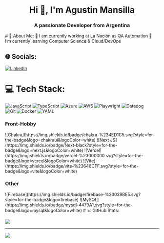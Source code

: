 <h1 align="center">Hi 👋, I'm Agustin Mansilla</h1>
<h3 align="center">A passionate Developer from Argentina</h3>
# 💫 About Me:
🔭 I am currently working at La Nación as QA Automation 
🌱 I’m currently learning Computer Science & Cloud/DevOps 

## 🌐 Socials:
[![LinkedIn](https://img.shields.io/badge/LinkedIn-%230077B5.svg?logo=linkedin&logoColor=white)](https://linkedin.com/in/agustinmme) 
# 💻 Tech Stack:
![JavaScript](https://img.shields.io/badge/javascript-%23323330.svg?style=for-the-badge&logo=javascript&logoColor=%23F7DF1E) ![TypeScript](https://img.shields.io/badge/typescript-%23007ACC.svg?style=for-the-badge&logo=typescript&logoColor=white)
![Azure](https://img.shields.io/badge/azure-%230072C6.svg?style=for-the-badge&logo=microsoftazure&logoColor=white) ![AWS](https://img.shields.io/badge/AWS-%23FF9900.svg?style=for-the-badge&logo=amazon-aws&logoColor=white)
 ![Playwright](https://img.shields.io/badge/playwright-%23323330.svg?style=for-the-badge&logo=playwright) ![Datadog](https://img.shields.io/badge/datadog-%23632CA6.svg?style=for-the-badge&logo=datadog&logoColor=white)  
![Git](https://img.shields.io/badge/git-%23F05033.svg?style=for-the-badge&logo=git&logoColor=white) ![Docker](https://img.shields.io/badge/docker-%230db7ed.svg?style=for-the-badge&logo=docker&logoColor=white) ![YAML](https://img.shields.io/badge/YAML-%230072C6.svg?style=for-the-badge&logo=YAML&logoColor=white)
<h3>Front-Hobby</h3>
![Chakra](https://img.shields.io/badge/chakra-%234ED1C5.svg?style=for-the-badge&logo=chakraui&logoColor=white) ![Next JS](https://img.shields.io/badge/Next-black?style=for-the-badge&logo=next.js&logoColor=white)
![Vercel](https://img.shields.io/badge/vercel-%23000000.svg?style=for-the-badge&logo=vercel&logoColor=white) ![Vite](https://img.shields.io/badge/vite-%23646CFF.svg?style=for-the-badge&logo=vite&logoColor=white)
<h3>Other</h3>
![Firebase](https://img.shields.io/badge/firebase-%23039BE5.svg?style=for-the-badge&logo=firebase) ![MySQL](https://img.shields.io/badge/mysql-4479A1.svg?style=for-the-badge&logo=mysql&logoColor=white)
# 📊 GitHub Stats:

![](https://github-readme-stats.vercel.app/api/top-langs/?username=agustinmme&theme=dark&hide_border=false&include_all_commits=false&count_private=false&layout=compact)

---
[![](https://visitcount.itsvg.in/api?id=agustinmme&icon=0&color=0)](https://visitcount.itsvg.in)

<!-- Proudly created with GPRM ( https://gprm.itsvg.in ) -->
